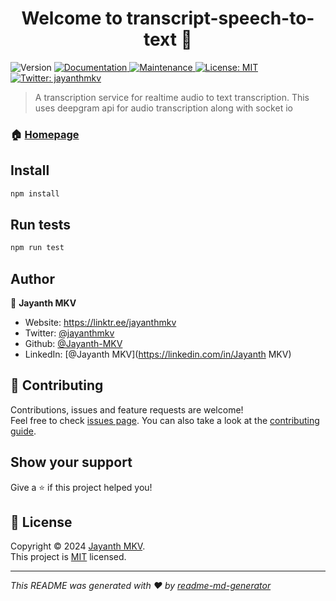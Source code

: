 <h1 align="center">Welcome to transcript-speech-to-text 👋</h1>
<p>
  <img alt="Version" src="https://img.shields.io/badge/version-1.0.0-blue.svg?cacheSeconds=2592000" />
  <a href="https://github.com/Jayanth-MKV/transcript-speech-to-text-realtime#readme" target="_blank">
    <img alt="Documentation" src="https://img.shields.io/badge/documentation-yes-brightgreen.svg" />
  </a>
  <a href="https://github.com/Jayanth-MKV/transcript-speech-to-text-realtime/graphs/commit-activity" target="_blank">
    <img alt="Maintenance" src="https://img.shields.io/badge/Maintained%3F-yes-green.svg" />
  </a>
  <a href="https://github.com/Jayanth-MKV/transcript-speech-to-text-realtime/blob/master/LICENSE" target="_blank">
    <img alt="License: MIT" src="https://img.shields.io/github/license/Jayanth-MKV/transcript-speech-to-text" />
  </a>
  <a href="https://twitter.com/jayanthmkv" target="_blank">
    <img alt="Twitter: jayanthmkv" src="https://img.shields.io/twitter/follow/jayanthmkv.svg?style=social" />
  </a>
</p>

>  A transcription service for realtime audio to text transcription. This uses deepgram api for audio transcription along with socket io

### 🏠 [Homepage](https://github.com/Jayanth-MKV/transcript-speech-to-text-realtime#readme)

## Install

```sh
npm install
```

## Run tests

```sh
npm run test
```

## Author

👤 **Jayanth MKV**

* Website: https://linktr.ee/jayanthmkv
* Twitter: [@jayanthmkv](https://twitter.com/jayanthmkv)
* Github: [@Jayanth-MKV](https://github.com/Jayanth-MKV)
* LinkedIn: [@Jayanth MKV](https://linkedin.com/in/Jayanth MKV)

## 🤝 Contributing

Contributions, issues and feature requests are welcome!<br />Feel free to check [issues page](https://github.com/Jayanth-MKV/transcript-speech-to-text-realtime/issues). You can also take a look at the [contributing guide](https://github.com/Jayanth-MKV/transcript-speech-to-text-realtime/blob/master/CONTRIBUTING.md).

## Show your support

Give a ⭐️ if this project helped you!

## 📝 License

Copyright © 2024 [Jayanth MKV](https://github.com/Jayanth-MKV).<br />
This project is [MIT](https://github.com/Jayanth-MKV/transcript-speech-to-text-realtime/blob/master/LICENSE) licensed.

***
_This README was generated with ❤️ by [readme-md-generator](https://github.com/kefranabg/readme-md-generator)_